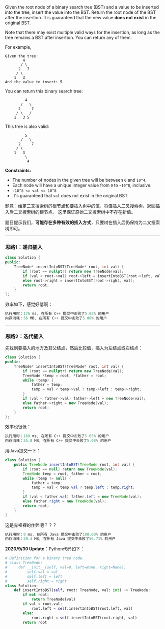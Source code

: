<div class="content__1Y2H"><div class="notranslate"><p>Given the root node of a binary search tree (BST) and a value to be inserted into the tree,&nbsp;insert the value into the BST. Return the root node of the BST after the insertion. It is guaranteed that the new value <b>does not exist</b> in the original BST.</p>

<p>Note that there may exist&nbsp;multiple valid ways for the&nbsp;insertion, as long as the tree remains a BST after insertion. You can return any of them.</p>

<p>For example,&nbsp;</p>

```
Given the tree:
        4
       / \
      2   7
     / \
    1   3
And the value to insert: 5
```

<p>You can return this binary search tree:</p>

```
         4
       /   \
      2     7
     / \   /
    1   3 5
```

<p>This tree is also valid:</p>

```
		 5	
       /   \
      2     7
     / \   
    1   3
         \
          4
```

<p><strong>Constraints:</strong></p> 
<ul>
	<li>The number of nodes in the given tree will be between <code>0</code> and <code>10^4</code>.</li>
	<li>Each node will have a unique integer value from <code>0</code>&nbsp;to -<code>10^8</code>, inclusive.</li>
	<li><code>-10^8 &lt;= val &lt;= 10^8</code></li>
	<li>It's guaranteed that <code>val</code> does not exist in the original BST.</li>
</ul>
</div></div>

题意：给定二叉搜索树的根节点和要插入树中的值，将值插入二叉搜索树，返回插入后二叉搜索树的根节点。 这里保证原始二叉搜索树中不存在新值。

题目提示我们，**可能存在多种有效的插入方式**，只要树在插入后仍保持为二叉搜索树即可。

---
### 思路1：递归插入
```cpp
class Solution {
public:
    TreeNode* insertIntoBST(TreeNode* root, int val) {
        if (root == nullptr) return new TreeNode(val);
        if (val < root->val) root->left = insertIntoBST(root->left, val);
        else root->right = insertIntoBST(root->right, val);
        return root;
    }
};
```
效率如下，感觉好低啊：
```cpp
执行用时：176 ms, 在所有 C++ 提交中击败了5.65% 的用户
内存消耗：56 MB, 在所有 C++ 提交中击败了5.08% 的用户
```
---
### 思路2：迭代插入
先找到要插入的地方及其父结点，然后比较值，插入为左结点或右结点：
```cpp
class Solution {
public:
    TreeNode* insertIntoBST(TreeNode* root, int val) {
        if (root == nullptr) return new TreeNode(val);
        TreeNode *temp = root, *father = root;
        while (temp) {
            father = temp;
            temp = val < temp->val ? temp->left : temp->right;
        }
        if (val < father->val) father->left = new TreeNode(val);
        else father->right = new TreeNode(val);
        return root;
    }
};
```
效率也很低：
```cpp
执行用时：168 ms, 在所有 C++ 提交中击败了5.65% 的用户
内存消耗：55.8 MB, 在所有 C++ 提交中击败了5.08% 的用户
```
用Java提交一下：
```java
class Solution {
    public TreeNode insertIntoBST(TreeNode root, int val) {
        if (root == null) return new TreeNode(val);
        TreeNode temp = root, father = root;
        while (temp != null) {
            father = temp;
            temp = val < temp.val ? temp.left : temp.right;
        }
        if (val < father.val) father.left = new TreeNode(val);
        else father.right = new TreeNode(val);
        return root;
    }
}
```
这是赤裸裸的作弊吧？？？
```java
执行用时：0 ms, 在所有 Java 提交中击败了100.00% 的用户
内存消耗：39.4 MB, 在所有 Java 提交中击败了56.71% 的用户
```
**2020/9/30 Update**：Python代码如下：
```py
# Definition for a binary tree node.
# class TreeNode:
#     def __init__(self, val=0, left=None, right=None):
#         self.val = val
#         self.left = left
#         self.right = right
class Solution:
    def insertIntoBST(self, root: TreeNode, val: int) -> TreeNode:
        if not root: 
            return TreeNode(val)
        if val < root.val:
            root.left = self.insertIntoBST(root.left, val)
        else:
            root.right = self.insertIntoBST(root.right, val)
        return root
```
